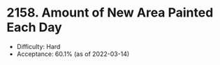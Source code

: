 # 2158. Amount of New Area Painted Each Day
- Difficulty: Hard
- Acceptance: 60.1% (as of 2022-03-14)
